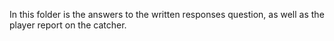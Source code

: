 In this folder is the answers to the written responses question, as well as the player report on the catcher.
